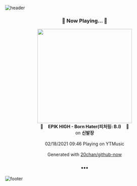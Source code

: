 ![header](https://capsule-render.vercel.app/api?type=wave&height=170&section=header&text=Hi.%20I'm%20SHIFT&fontColor=090707&fontAlignX=45&fontAlignY=65&fontSize=100)

<h3 align="center">🎵 Now Playing... 🎵</h3>
<p align="center">
  <a href="https://music.youtube.com/channel/UCoNq-kohNtB6l7ChNheqW0g">
    <img width="300" src="https://lh3.googleusercontent.com/Evc_b3GLoy9mMyPVMslXznZQMQUXajC8mKFqIRL8iLnKAkrxhWZefXCWod3faSiICuTZsEkbNS_dWzA">
  </a>
  <br>
  🎵&nbsp&nbsp&nbsp <b>EPIK HIGH - Born Hater(피처링: B.I)</b> &nbsp&nbsp&nbsp🎵
  <br>
  on <b>신발장</b>
  
  <br />
  <br />
  02/18/2021 09:46 Playing on YTMusic
  <br />
  <br />
  Generated with <a href="https://github.com/20chan/github-now">20chan/github-now</a>
</p>

<h3 align="center">•••</h3>

![footer](https://capsule-render.vercel.app/api?type=wave&height=150&section=footer)
